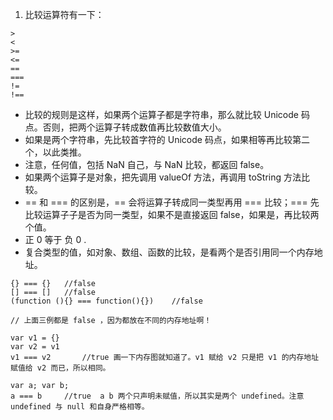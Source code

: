 1. 比较运算符有一下：
```
>
<
>=
<=
==
===
!=
!==
```
- 比较的规则是这样，如果两个运算子都是字符串，那么就比较 Unicode 码点。否则，把两个运算子转成数值再比较数值大小。
- 如果是两个字符串，先比较首字符的 Unicode 码点，如果相等再比较第二个，以此类推。
- 注意，任何值，包括 NaN 自己，与 NaN 比较，都返回 false。
- 如果两个运算子是对象，把先调用 valueOf 方法，再调用 toString 方法比较。
- == 和 === 的区别是，== 会将运算子转成同一类型再用 === 比较；=== 先比较运算子子是否为同一类型，如果不是直接返回 false，如果是，再比较两个值。
- 正 0 等于 负 0 .
- 复合类型的值，如对象、数组、函数的比较，是看两个是否引用同一个内存地址。
```
{} === {}	//false
[] === []	//false
(function (){} === function(){})	//false

// 上面三例都是 false ，因为都放在不同的内存地址啊！

var v1 = {}
var v2 = v1
v1 === v2		//true 画一下内存图就知道了。v1 赋给 v2 只是把 v1 的内存地址赋值给 v2 而已，所以相同。

var a; var b;
a === b		//true  a b 两个只声明未赋值，所以其实是两个 undefined。注意 undefined 与 null 和自身严格相等。
```


